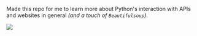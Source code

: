 Made this repo for me to learn more about Python's interaction with APIs and websites in general *(and a touch of `Beautifulsoup`)*.

![](https://s.keepmeme.com/files/en_posts/20201227/human-chest-pain-with-crying-cat-face-meme.jpg)
